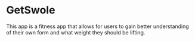 # GetSwole
This app is a fitness app that allows for users to gain better understanding of their own form and what weight they should be lifting.
